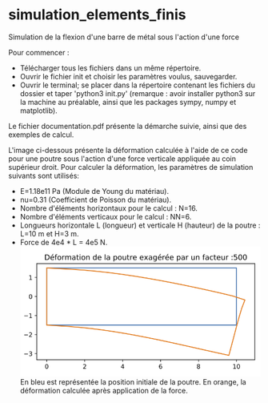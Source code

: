 # simulation_elements_finis
Simulation de la flexion d'une barre de métal sous l'action d'une force

Pour commencer :
- Télécharger tous les fichiers dans un même répertoire.
- Ouvrir le fichier init et choisir les paramètres voulus, sauvegarder.
- Ouvrir le terminal; se placer dans la répertoire contenant les fichiers du dossier et taper 'python3 init.py' (remarque : avoir installer python3 sur la machine au préalable, ainsi que les packages sympy, numpy et matplotlib).

Le fichier documentation.pdf présente la démarche suivie, ainsi que des exemples de calcul.

L'image ci-dessous présente la déformation calculée à l'aide de ce code pour une poutre sous l'action d'une force verticale appliquée au coin supérieur droit. Pour calculer la déformation, les paramètres de simulation suivants sont utilisés: 
- E=1.18e11 Pa (Module de Young du matériau).
- nu=0.31 (Coefficient de Poisson du matériau).
- Nombre d'éléments horizontaux pour le calcul : N=16.
- Nombre d'éléments verticaux pour le calcul : NN=6.
- Longueurs horizontale L (longueur) et verticale H (hauteur) de la poutre : L=10 m et H=3 m.
- Force de 4e4 * L = 4e5 N.
![](poutreF.png)
<br/>En bleu est représentée la position initiale de la poutre. En orange, la déformation calculée après application de la force.